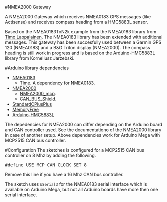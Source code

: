 #NMEA2000 Gateway

A NMEA2000 Gateway which receives NMEA0183 GPS messages (like Actisense) and receives compass heading from a HMC5883L sensor.

Based on the NMEA0183ToN2k example from the NMEA0183 library from [Timo Lappalainen](https://github.com/ttlappalainen).
The NMEA0183 library has been extended with additional messages.
This gateway has been succesfully used between a Garmin GPS 120 (NMEA0183) and a B&G Triton display (NMEA2000).
The compass heading is still work in progress and is based on the Arduino-HMC5883L library from Korneliusz Jarzebski.

#Arduino library dependencies

* [NMEA0183](https://github.com/tonswieb/NMEA0183)
	* [Time](https://github.com/PaulStoffregen/Time). A dependency for NMEA0183.
* [NMEA2000](https://github.com/ttlappalainen/NMEA2000)
	* [NMEA2000_mcp](https://github.com/ttlappalainen/NMEA2000_mcp).
	* [CAN\_BUS\_Shield](https://github.com/ttlappalainen/CAN_BUS_Shield). 
* [StandardCPlusPlus](https://github.com/maniacbug/StandardCplusplus)
* [MemoryFree](https://github.com/McNeight/MemoryFree)
* [Arduino-HMC5883L](https://github.com/jarzebski/Arduino-HMC5883L)

The depedencies for NMEA2000 can differ depending on the Arduino board and CAN controller used. See the documentationo of the NMEA2000 library in case of another setup. Above dependencies work for Arduino Mega with MCP2515 CAN bus controller.

#Configuration
The sketches is configured for a MCP2515 CAN bus controller on 8 Mhz by adding the following.
<pre>
#define USE_MCP_CAN_CLOCK_SET 8
</pre>
Remove this line if you have a 16 Mhz CAN bus controller.

The sketch uses `&Serial3` for the NMEA0183 serial interface which is available on Arduino Mega, but not all Arduino boards have more then one serial interface.


